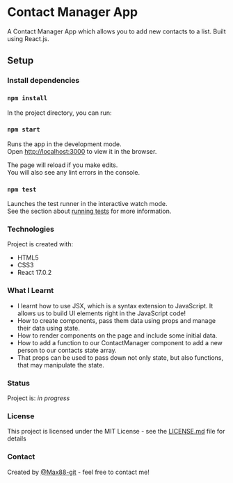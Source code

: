 # Contact Manager App

A Contact Manager App which allows you to add new contacts to a list. Built using React.js.

## Setup

### Install dependencies

### `npm install`

In the project directory, you can run:

### `npm start`

Runs the app in the development mode.\
Open [http://localhost:3000](http://localhost:3000) to view it in the browser.

The page will reload if you make edits.\
You will also see any lint errors in the console.

### `npm test`

Launches the test runner in the interactive watch mode.\
See the section about [running tests](https://facebook.github.io/create-react-app/docs/running-tests) for more information.

### Technologies

Project is created with:
* HTML5
* CSS3
* React 17.0.2

### What I Learnt

*  I learnt how to use JSX, which is a syntax extension to JavaScript. It allows us to build UI elements right in the JavaScript code!
*  How to create components, pass them data using props and manage their data using state.
*  How to render components on the page and include some initial data.
*  How to add a function to our ContactManager component to add a new person to our contacts state array.
* That props can be used to pass down not only state, but also functions, that may manipulate the state.

### Status
Project is: _in progress_

### License

This project is licensed under the MIT License - see the [LICENSE.md](LICENSE.md) file for details

### Contact
Created by [@Max88-git](mlockwood@hotmail.co.uk/) - feel free to contact me!
